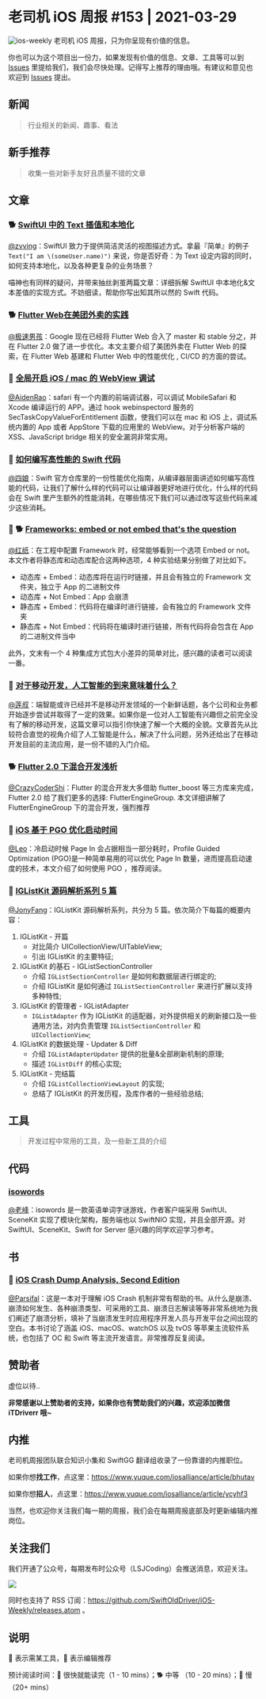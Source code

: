 # 老司机 iOS 周报 #153 | 2021-03-29

![ios-weekly](https://github.com/SwiftOldDriver/iOS-Weekly/blob/master/assets/ios-weekly.png?raw=true)
老司机 iOS 周报，只为你呈现有价值的信息。

你也可以为这个项目出一份力，如果发现有价值的信息、文章、工具等可以到 [Issues](https://github.com/SwiftOldDriver/iOS-Weekly/issues) 里提给我们，我们会尽快处理。记得写上推荐的理由哦。有建议和意见也欢迎到 [Issues](https://github.com/SwiftOldDriver/iOS-Weekly/issues) 提出。

## 新闻

> 行业相关的新闻、趣事、看法

## 新手推荐

> 收集一些对新手友好且质量不错的文章

## 文章

### 🐕 [SwiftUI 中的 Text 插值和本地化](https://onevcat.com/2021/03/swiftui-text-1/)
[@zvving](https://github.com/zvving)：SwiftUI 致力于提供简洁灵活的视图描述方式。拿最『简单』的例子`Text("I am \(someUser.name)")` 来说，你是否好奇：为 Text 设定内容的同时，如何支持本地化，以及各种更复杂的业务场景？

喵神也有同样的疑问，并带来抽丝剥茧两篇文章：详细拆解 SwiftUI 中本地化&文本差值的实现方式。不妨细读，帮助你写出知其所以然的 Swift 代码。

### 🐕 [Flutter Web在美团外卖的实践](https://mp.weixin.qq.com/s/GjFC5_85pIk9EbKPJXZsXg)

[@极速男孩](https://github.com/ztlyyznf001)：Google 现在已经将 Flutter Web 合入了 master 和 stable 分之，并在 Flutter 2.0 做了进一步优化。本文主要介绍了美团外卖在 Flutter Web 的探索，在 Flutter Web 基建和 Flutter Web 中的性能优化 , CI/CD 的方面的尝试。

### 🐎 [全局开启 iOS / mac 的 WebView 调试](https://mp.weixin.qq.com/s/bNKxQaVrPaXsZ5BPbsXy7w)

[@AidenRao](https://weibo.com/AidenRao)：safari 有一个内置的前端调试器，可以调试 MobileSafari 和 Xcode 编译运行的 APP。通过 hook  webinspectord 服务的 SecTaskCopyValueForEntitlement 函数，使我们可以在 mac 和 iOS 上，调试系统内置的 App 或者 AppStore 下载的应用里的 WebView。对于分析客户端的 XSS、JavaScript bridge 相关的安全漏洞非常实用。

### 🐢 [如何编写高性能的 Swift 代码](https://github.com/apple/swift/blob/main/docs/OptimizationTips.rst)

[@四娘](https://kemchenj.github.io)：Swift 官方仓库里的一份性能优化指南，从编译器层面讲述如何编写高性能的代码，让我们了解什么样的代码可以让编译器更好地进行优化，什么样的代码会在 Swift 里产生额外的性能消耗，在哪些情况下我们可以通过改写这些代码来减少这些消耗。

### 🚧 🐕 [Frameworks: embed or not embed that's the question](https://holyswift.app/frameworks-embed-or-not-embed-thats-the-question)

[@红纸](https://github.com/nianran)：在工程中配置 Framework 时，经常能够看到一个选项 Embed or not。本文作者将静态库和动态库配合这两种选项，4 种实验结果分别做了对比如下。

- 动态库 + Embed：动态库将在运行时链接，并且会有独立的 Framework 文件夹，独立于 App 的二进制文件
- 动态库 + Not Embed：App 会崩溃
- 静态库 + Embed：代码将在编译时进行链接，会有独立的 Framework 文件夹
- 静态库 + Not Embed：代码将在编译时进行链接，所有代码将会包含在 App 的二进制文件当中

此外，文末有一个 4 种集成方式包大小差异的简单对比，感兴趣的读者可以阅读一番。

### 🐎 [对于移动开发，人工智能的到来意味着什么？](https://mp.weixin.qq.com/s/Nt16lD-0KCpeC5ZEwxziQw)

[@莲叔](https://github.com/aaaron7)：端智能或许已经并不是移动开发领域的一个新鲜话题，各个公司和业务都开始逐步尝试并取得了一定的效果。如果你是一位对人工智能有兴趣但之前完全没有了解的移动开发，这篇文章可以指引你快速了解一个大概的全貌。文章首先从比较符合直觉的视角介绍了人工智能是什么，解决了什么问题，另外还给出了在移动开发目前的主流应用，是一份不错的入门介绍。

### 🐕 [Flutter 2.0 下混合开发浅析](https://mp.weixin.qq.com/s/hDjbMSPNz_D5JeEBMEJZCA)

[@CrazyCoderShi](https://github.com/CrazyCoderShi)：Flutter 的混合开发大多借助 flutter_boost 等三方库来完成， Flutter 2.0 给了我们更多的选择: FlutterEngineGroup. 本文详细讲解了 FlutterEngineGroup 下的混合开发，强烈推荐

### 🐎 [iOS 基于 PGO 优化启动时间](https://juejin.cn/post/6942365945990447111)

[@Leo](https://github.com/leomobiledeveloper)：冷启动时候 Page In 会占据相当一部分耗时，Profile Guided Optimization (PGO)是一种简单易用的可以优化 Page In 数量，进而提高启动速度的技术，本文介绍了如何使用 PGO ，推荐阅读。

### 🐢 [IGListKit 源码解析系列 5 篇](https://dirtmelon.github.io/posts/iglistkit-first/)

[@JonyFang](https://github.com/JonyFang)：IGListKit 源码解析系列，共分为 5 篇。依次简介下每篇的概要内容：

1. IGListKit - 开篇
	- 对比简介 UICollectionView/UITableView;
	- 引出 IGListKit 的主要特征;
2. IGListKit 的基石 - IGListSectionController
	- 介绍 `IGListSectionController` 是如何和数据层进行绑定的;
	- 介绍 IGListKit 是如何通过 `IGListSectionController` 来进行扩展以支持多种特性;
3. IGListKit 的管理者 - IGListAdapter
	- `IGListAdapter` 作为 IGListKit 的适配器，对外提供相关的刷新接口及一些通用方法，对内负责管理 `IGListSectionController` 和 `UICollectionView`;
4. IGListKit 的数据处理 - Updater & Diff
	- 介绍 `IGListAdapterUpdater` 提供的批量&全部刷新机制的原理;
	- 描述 `IGListDiff` 的核心实现;
5. IGListKit - 完结篇
	- 介绍 `IGListCollectionViewLayout` 的实现;
	- 总结了 IGListKit 的开发历程，及库作者的一些经验总结;

## 工具

> 开发过程中常用的工具，及一些新工具的介绍

## 代码

### [isowords](https://github.com/pointfreeco/isowords)

[@老峰](https://github.com/gesantung)：isowords 是一款英语单词字谜游戏，作者客户端采用 SwiftUI、SceneKit 实现了模块化架构，服务端也以 SwiftNIO 实现，并且全部开源。对 SwiftUI、SceneKit、Swift for Server 感兴趣的同学欢迎学习参考。

## 书

### 🌟 [iOS Crash Dump Analysis, Second Edition](https://github.com/faisalmemon/ios-crash-dump-analysis-book)

[@Parsifal](https://github.com/ParsifalC)：这是一本对于理解 iOS Crash 机制非常有帮助的书。从什么是崩溃、崩溃如何发生、各种崩溃类型、可采用的工具、崩溃日志解读等等非常系统地为我们阐述了崩溃分析，填补了当崩溃发生时应用程序开发人员与开发平台之间出现的空白。本书讨论了涵盖 iOS、macOS、watchOS 以及 tvOS 等苹果主流软件系统，也包括了 OC 和 Swift 等主流开发语言。非常推荐反复阅读。

## 赞助者

虚位以待..

**非常感谢以上赞助者的支持，如果你也有赞助我们的兴趣，欢迎添加微信 iTDriverr 哦~**

## 内推

老司机周报团队联合知识小集和 SwiftGG 翻译组收录了一份靠谱的内推职位。

如果你想**找工作**，点这里：https://www.yuque.com/iosalliance/article/bhutav

如果你想**招人**，点这里：https://www.yuque.com/iosalliance/article/ycyhf3

当然，也欢迎你关注我们每一期的周报，我们会在每期周报底部及时更新编辑内推岗位。

## 关注我们

我们开通了公众号，每期发布时公众号（LSJCoding）会推送消息，欢迎关注。

![](https://github.com/SwiftOldDriver/iOS-Weekly/blob/master/assets/qrcode_for_wechat.jpg?raw=true)

同时也支持了 RSS 订阅：https://github.com/SwiftOldDriver/iOS-Weekly/releases.atom 。

## 说明

🚧 表示需某工具，🌟 表示编辑推荐

预计阅读时间：🐎 很快就能读完（1 - 10 mins）；🐕 中等 （10 - 20 mins）；🐢 慢（20+ mins）

